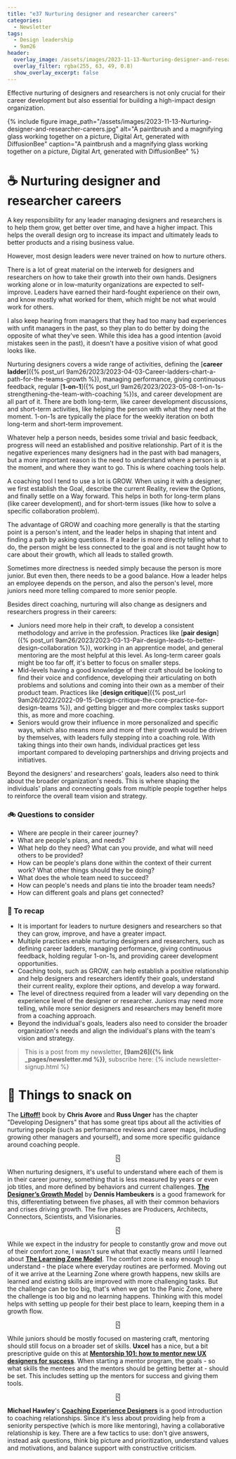 ```yaml
---
title: "e37 Nurturing designer and researcher careers"
categories:
  - Newsletter
tags:
  - Design leadership
  - 9am26
header:
  overlay_image: /assets/images/2023-11-13-Nurturing-designer-and-researcher-careers.jpg
  overlay_filter: rgba(255, 63, 49, 0.8)
  show_overlay_excerpt: false
---
```


Effective nurturing of designers and researchers is not only crucial for their career development but also essential for building a high-impact design organization.

{% include figure image_path="/assets/images/2023-11-13-Nurturing-designer-and-researcher-careers.jpg" alt="A paintbrush and a magnifying glass working together on a picture, Digital Art, generated with DiffusionBee" caption="A paintbrush and a magnifying glass working together on a picture, Digital Art, generated with DiffusionBee" %}

# ☕ Nurturing designer and researcher careers

A key responsibility for any leader managing designers and researchers is to help them grow, get better over time, and have a higher impact. This helps the overall design org to increase its impact and ultimately leads to better products and a rising business value. 

However, most design leaders were never trained on how to nurture others. 

There is a lot of great material on the interweb for designers and researchers on how to take their growth into their own hands. Designers working alone or in low-maturity organizations are expected to self-improve. Leaders have earned their hard-fought experience on their own, and know mostly what worked for them, which might be not what would work for others.

I also keep hearing from managers that they had too many bad experiences with unfit managers in the past, so they plan to do better by doing the opposite of what they've seen. While this idea has a good intention (avoid mistakes seen in the past), it doesn't have a positive vision of what good looks like.

Nurturing designers covers a wide range of activities, defining the [**career ladder**]({% post_url 9am26/2023/2023-04-03-Career-ladders-chart-a-path-for-the-teams-growth %}), managing performance, giving continuous feedback, regular [**1-on-1**]({% post_url 9am26/2023/2023-05-08-1-on-1s-strengthening-the-team-with-coaching %})s, and career development are all part of it. There are both long-term, like career development discussions, and short-term activities, like helping the person with what they need at the moment. 1-on-1s are typically the place for the weekly iteration on both long-term and short-term improvement.

Whatever help a person needs, besides some trivial and basic feedback, progress will need an established and positive relationship. Part of it is the negative experiences many designers had in the past with bad managers, but a more important reason is the need to understand where a person is at the moment, and where they want to go. This is where coaching tools help.

A coaching tool I tend to use a lot is GROW. When using it with a designer, we first establish the Goal, describe the current Reality, review the Options, and finally settle on a Way forward. This helps in both for long-term plans (like career development), and for short-term issues (like how to solve a specific collaboration problem). 

The advantage of GROW and coaching more generally is that the starting point is a person's intent, and the leader helps in shaping that intent and finding a path by asking questions. If a leader is more directly telling what to do, the person might be less connected to the goal and is not taught how to care about their growth, which all leads to stalled growth.

Sometimes more directness is needed simply because the person is more junior. But even then, there needs to be a good balance. How a leader helps an employee depends on the person, and also the person's level, more juniors need more telling compared to more senior people.

Besides direct coaching, nurturing will also change as designers and researchers progress in their careers:
- Juniors need more help in their craft, to develop a consistent methodology and arrive in the profession. Practices like [**pair design**]({% post_url 9am26/2023/2023-03-13-Pair-design-leads-to-better-design-collaboration %}), working in an apprentice model, and general mentoring are the most helpful at this level. As long-term career goals might be too far off, it's better to focus on smaller steps.
- Mid-levels having a good knowledge of their craft should be looking to find their voice and confidence, developing their articulating on both problems and solutions and coming into their own as a member of their product team. Practices like [**design critique**]({% post_url 9am26/2022/2022-09-15-Design-critique-the-core-practice-for-design-teams %}), and getting bigger and more complex tasks support this, as more and more coaching.
- Seniors would grow their influence in more personalized and specific ways, which also means more and more of their growth would be driven by themselves, with leaders fully stepping into a coaching role. With taking things into their own hands, individual practices get less important compared to developing partnerships and driving projects and initiatives.

Beyond the designers' and researchers' goals, leaders also need to think about the broader organization's needs. This is where shaping the individuals' plans and connecting goals from multiple people together helps to reinforce the overall team vision and strategy. 

### 🚲 Questions to consider

- Where are people in their career journey?
- What are people's plans, and needs?
- What help do they need? What can you provide, and what will need others to be provided?
- How can be people's plans done within the context of their current work? What other things should they be doing?
- What does the whole team need to succeed?
- How can people's needs and plans tie into the broader team needs?
- How can different goals and plans get connected?
  
### 🥤 To recap

- It is important for leaders to nurture designers and researchers so that they can grow, improve, and have a greater impact.
- Multiple practices enable nurturing designers and researchers, such as defining career ladders, managing performance, giving continuous feedback, holding regular 1-on-1s, and providing career development opportunities.
- Coaching tools, such as GROW, can help establish a positive relationship and help designers and researchers identify their goals, understand their current reality, explore their options, and develop a way forward.
- The level of directness required from a leader will vary depending on the experience level of the designer or researcher. Juniors may need more telling, while more senior designers and researchers may benefit more from a coaching approach.
- Beyond the individual's goals, leaders also need to consider the broader organization's needs and align the individual's plans with the team's vision and strategy.

> This is a post from my newsletter, **[9am26]({% link _pages/newsletter.md %})**, subscribe here:
> {% include newsletter-signup.html %}

# 🍪 Things to snack on

The [**Liftoff!**](https://rosenfeldmedia.com/books/ux-leadership/) book by **Chris Avore** and **Russ Unger** has the chapter "Developing Designers" that has some great tips about all the activities of nurturing people (such as performance reviews and career maps, including growing other managers and yourself), and some more specific guidance around coaching people. 

<p style="text-align: center;">🁺</p>

When nurturing designers, it's useful to understand where each of them is in their career journey, something that is less measured by years or even job titles, and more defined by behaviors and current challenges. [**The Designer’s Growth Model**](https://medium.com/design-leadership-notebook/the-designers-growth-model-8240dafb7137) by **Dennis Hambeukers** is a good framework for this, differentiating between five phases, all with their common behaviors and crises driving growth. The five phases are Producers, Architects, Connectors, Scientists, and Visionaries.

<p style="text-align: center;">🁺</p>

While we expect in the industry for people to constantly grow and move out of their comfort zone, I wasn't sure what that exactly means until I learned about [**The Learning Zone Model**](https://www.mindtools.com/a0bop9z/the-learning-zone-model). The comfort zone is easy enough to understand - the place where everyday routines are performed. Moving out of it we arrive at the Learning Zone where growth happens, new skills are learned and existing skills are improved with more challenging tasks. But the challenge can be too big, that's when we get to the Panic Zone, where the challenge is too big and no learning happens. Thinking with this model helps with setting up people for their best place to learn, keeping them in a growth flow. 

<p style="text-align: center;">🁺</p>

While juniors should be mostly focused on mastering craft, mentoring should still focus on a broader set of skills. **Uxcel** has a nice, but a bit prescriptive guide on this at [**Mentorship 101: how to mentor new UX designers for success**](https://uxcel.com/guides/ux-team-management/mentorship). When starting a mentor program, the goals - so what skills the mentees and the mentors should be getting better at - should be set. This includes setting up the mentors for success and giving them tools.

<p style="text-align: center;">🁺</p>

**Michael Hawley**'s [**Coaching Experience Designers**](https://www.uxmatters.com/mt/archives/2012/03/coaching-experience-designers.php) is a good introduction to coaching relationships. Since it's less about providing help from a seniority perspective (which is more like mentoring), having a collaborative relationship is key. There are a few tactics to use: don't give answers, instead ask questions, think big picture and prioritization, understand values and motivations, and balance support with constructive criticism. 